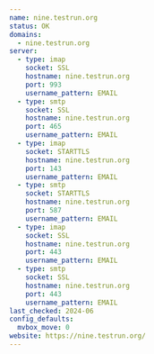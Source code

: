 ```yaml
---
name: nine.testrun.org
status: OK
domains: 
  - nine.testrun.org
server:
  - type: imap
    socket: SSL
    hostname: nine.testrun.org
    port: 993
    username_pattern: EMAIL
  - type: smtp
    socket: SSL
    hostname: nine.testrun.org
    port: 465
    username_pattern: EMAIL
  - type: imap
    socket: STARTTLS
    hostname: nine.testrun.org
    port: 143
    username_pattern: EMAIL
  - type: smtp
    socket: STARTTLS
    hostname: nine.testrun.org
    port: 587
    username_pattern: EMAIL
  - type: imap
    socket: SSL
    hostname: nine.testrun.org
    port: 443
    username_pattern: EMAIL
  - type: smtp
    socket: SSL
    hostname: nine.testrun.org
    port: 443
    username_pattern: EMAIL
last_checked: 2024-06
config_defaults:
  mvbox_move: 0
website: https://nine.testrun.org/
---
```

